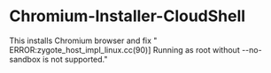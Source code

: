 # Chromium-Installer-CloudShell
This installs Chromium browser and fix " ERROR:zygote_host_impl_linux.cc(90)] Running as root without --no-sandbox is not supported."


